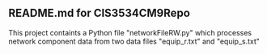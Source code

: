 ## README.md for CIS3534CM9Repo

This project containts a Python file "networkFileRW.py" which processes network component data from two data files "equip_r.txt" and "equip_s.txt"
